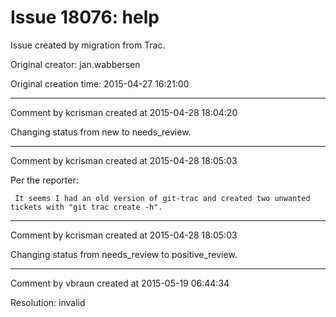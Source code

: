 # Issue 18076: help

Issue created by migration from Trac.

Original creator: jan.wabbersen

Original creation time: 2015-04-27 16:21:00




---

Comment by kcrisman created at 2015-04-28 18:04:20

Changing status from new to needs_review.


---

Comment by kcrisman created at 2015-04-28 18:05:03

Per the reporter:

```
 It seems I had an old version of git-trac and created two unwanted tickets with "git trac create -h". 
```



---

Comment by kcrisman created at 2015-04-28 18:05:03

Changing status from needs_review to positive_review.


---

Comment by vbraun created at 2015-05-19 06:44:34

Resolution: invalid
